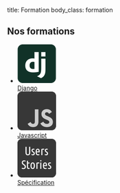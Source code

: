 title: Formation
body_class: formation

## Nos formations

<ul class="formations-list">
    <li>
        <a href="/formation/django/">
            <img src="/static/images/django-logo.png"><br>Django</a>
    </li>
    <li>
        <a href="/formation/javascript/">
            <img src="/static/images/javascript-logo.png"><br>Javascript</a>
    </li>
    <li>
        <a href="/formation/specification/">
            <img src="/static/images/specification-logo.png"><br>Spécification</a>
    </li>
</ul>
